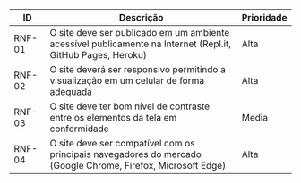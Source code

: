 

|ID|Descrição|Prioridade|
|--|---------|----------|
|RNF-01|O site deve ser publicado em um ambiente acessível publicamente na Internet (Repl.it, GitHub Pages, Heroku)|Alta|
|RNF-02|O site deverá ser responsivo permitindo a visualização em um celular de forma adequada|Alta|
|RNF-03|O site deve ter bom nível de contraste entre os elementos da tela em conformidade|Media|
|RNF-04|O site deve ser compatível com os principais navegadores do mercado (Google Chrome, Firefox, Microsoft Edge)|Alta|
